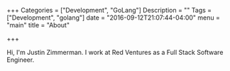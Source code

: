 +++
Categories = ["Development", "GoLang"]
Description = ""
Tags = ["Development", "golang"]
date = "2016-09-12T21:07:44-04:00"
menu = "main"
title = "About"

+++

Hi, I'm Justin Zimmerman. I work at Red Ventures as a Full Stack Software Engineer. 